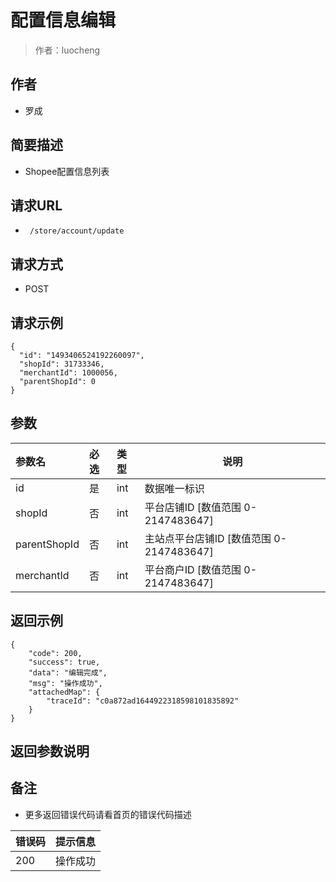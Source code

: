 # 配置信息编辑

> 作者：luocheng

## 作者

- 罗成
    
## 简要描述

- Shopee配置信息列表

## 请求URL
- ` /store/account/update`
  
## 请求方式
- POST 

## 请求示例
```
{
  "id": "1493406524192260097",
  "shopId": 31733346,
  "merchantId": 1000056,
  "parentShopId": 0
}
```


## 参数

|参数名|必选|类型|说明|
|:----    |:---|:----- |-----   |
|id |是  |int | 数据唯一标识    |
|shopId |否  |int | 平台店铺ID  [数值范围 0-2147483647] |
|parentShopId |否  |int | 主站点平台店铺ID  [数值范围 0-2147483647] |
|merchantId |否  | int | 平台商户ID [数值范围 0-2147483647] |





## 返回示例 

``` 
{
    "code": 200,
    "success": true,
    "data": "编辑完成",
    "msg": "操作成功",
    "attachedMap": {
        "traceId": "c0a872ad1644922318598101835892"
    }
}
```

## 返回参数说明




## 备注 

- 更多返回错误代码请看首页的错误代码描述

|错误码|提示信息|
|:----    |:---|
|200 |操作成功  |